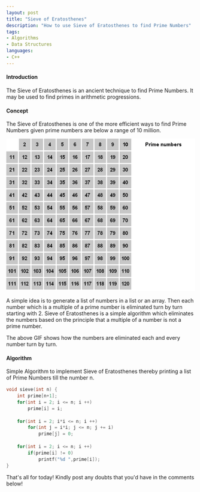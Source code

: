 ```yaml
---
layout: post
title: "Sieve of Eratosthenes"
description: "How to use Sieve of Eratosthenes to find Prime Numbers"
tags: 
- Algorithms
- Data Structures
languages:
- C++
---
```


#### Introduction

The Sieve of Eratosthenes is an ancient technique to find Prime Numbers. It may be used to find primes in arithmetic progressions. 

#### Concept 

The Sieve of Eratosthenes is one of the more efficient ways to find Prime Numbers given prime numbers are below a range of 10 million.

![Sieve of Eratosthenes](/images/sieve-of-eratosthenes/sieve.gif)

A simple idea is to generate a list of numbers in a list or an array. Then each number which is a multiple of a prime number is eliminated turn by turn starting with 2. Sieve of Eratosthenes is a simple algorithm which eliminates the numbers based on the principle that a multiple of a number is not a prime number.

The above GIF shows how the numbers are eliminated each and every number turn by turn.

#### Algorithm

Simple Algorithm to implement Sieve of Eratosthenes thereby printing a list of Prime Numbers till the number n. 

```c++
void sieve(int n) {
	int prime[n+1];
	for(int i = 2; i <= n; i ++)
		prime[i] = i;

	for(int i = 2; i*i <= n; i ++)
		for(int j = i*i; j <= n; j += i)
			prime[j] = 0;

	for(int i = 2; i <= n; i ++) 
		if(prime[i] != 0)
			printf("%d ",prime[i]);
}
```

That's all for today! Kindly post any doubts that you'd have in the comments below!